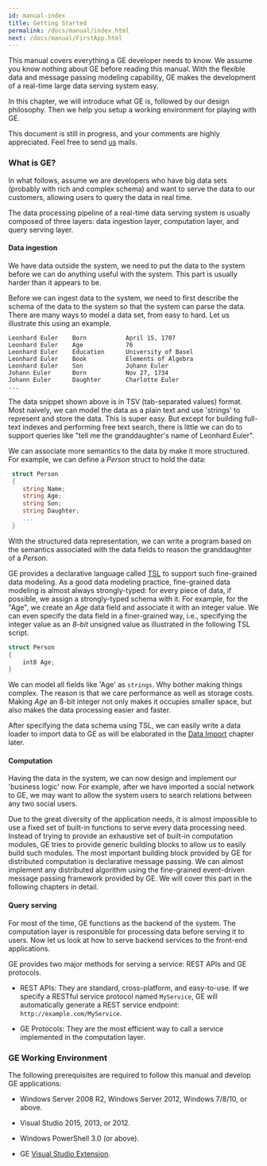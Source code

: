 ```yaml
---
id: manual-index
title: Getting Started
permalink: /docs/manual/index.html
next: /docs/manual/FirstApp.html
---
```


This manual covers everything a GE developer needs to
know. We assume you know nothing about GE before reading
this manual. With the flexible data and message passing modeling
capability, GE makes the development of a real-time large
data serving system easy.

In this chapter, we will introduce what GE is, followed by
our design philosophy. Then we help you setup a working environment
for playing with GE.

This document is still in progress, and your comments are highly
appreciated. Feel free to send [us](/support.html) mails.

### What is GE?

In what follows, assume we are developers who have big data sets
(probably with rich and complex schema) and want to serve the data to
our customers, allowing users to query the data in real time.

The data processing pipeline of a real-time data serving system is
usually composed of three layers: data ingestion layer, computation
layer, and query serving layer.

#### Data ingestion

We have data outside the system, we need to put the data to the system
before we can do anything useful with the system. This part is usually
harder than it appears to be.

Before we can ingest data to the system, we need to first describe the
schema of the data to the system so that the system can parse the
data. There are many ways to model a data set, from easy to hard. Let
us illustrate this using an example.

  ```
  Leonhard Euler    Born           April 15, 1707
  Leonhard Euler    Age            76
  Leonhard Euler    Education      University of Basel
  Leonhard Euler    Book           Elements of Algebra
  Leonhard Euler    Son            Johann Euler
  Johann Euler      Born           Nov 27, 1734
  Johann Euler      Daughter       Charlotte Euler
  ...

  ```

The data snippet shown above is in TSV (tab-separated values)
format. Most naively, we can model the data as a plain text and use
'strings' to represent and store the data. This is super easy. But
except for building full-text indexes and performing free text search,
there is little we can do to support queries like "tell me the
granddaughter's name of Leonhard Euler".

We can associate more semantics to the data by make it more
structured. For example, we can define a _Person_ struct to hold the
data:

  ```C#
   struct Person
   {
      string Name;
      string Age;
      string Son;
      string Daughter;
      ...   
   }
  ```

With the structured data representation, we can write a program based
on the semantics associated with the data fields to reason the
granddaughter of a _Person_.

GE provides a declarative language called
[TSL](/docs/manual/TSL/index.html) to support such fine-grained data
modeling. As a good data modeling practice, fine-grained data modeling
is almost always strongly-typed: for every piece of data, if possible,
we assign a strongly-typed schema with it. For example, for the "Age",
we create an _Age_ data field and associate it with an integer
value. We can even specify the data field in a finer-grained way,
i.e., specifying the integer value as an _8-bit_ unsigned value as
illustrated in the following TSL script.


  ```C#
  struct Person
  {
      int8 Age;
  }
  ```

We can model all fields like 'Age' as `strings`. Why bother making
things complex. The reason is that we care performance as well as
storage costs. Making _Age_ an 8-bit integer not only makes it
occupies smaller space, but also makes the data processing easier and
faster.

After specifying the data schema using TSL, we can easily write a data
loader to import data to GE as will be elaborated in the
[Data Import](/docs/manual/DataImport.html) chapter later.

#### Computation

Having the data in the system, we can now design and implement our
'business logic' now. For example, after we have imported a social
network to GE, we may want to allow the system users to
search relations between any two social users.

Due to the great diversity of the application needs, it is almost
impossible to use a fixed set of built-in functions to serve every
data processing need. Instead of trying to provide an exhaustive set
of built-in computation modules, GE tries to provide
generic building blocks to allow us to easily build such modules. The
most important building block provided by GE for
distributed computation is declarative message passing. We can almost
implement any distributed algorithm using the fine-grained
event-driven message passing framework provided by GE. We
will cover this part in the following chapters in detail.

#### Query serving

For most of the time, GE functions as the backend of the
system. The computation layer is responsible for processing data
before serving it to users.  Now let us look at how to serve backend
services to the front-end applications.

GE provides two major methods for serving a service: REST
APIs and GE protocols.

* REST APIs: They are standard, cross-platform, and easy-to-use. If we
  specify a RESTful service protocol named `MyService`, GE
  will automatically generate a REST service endpoint:
  `http://example.com/MyService`.

* GE Protocols: They are the most efficient way to call a
  service implemented in the computation layer.

### GE Working Environment

The following prerequisites are required to follow this manual and
develop GE applications:

* Windows Server 2008 R2, Windows Server 2012, Windows 7/8/10, or above.

* Visual Studio 2015, 2013, or 2012.

* Windows PowerShell 3.0 (or above).

* GE [Visual Studio Extension](https://visualstudiogallery.msdn.microsoft.com/12835dd2-2d0e-4b8e-9e7e-9f505bb909b8).



